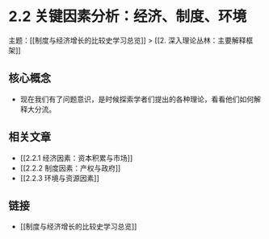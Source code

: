 # 2.2 关键因素分析：经济、制度、环境

主题：[[制度与经济增长的比较史学习总览]] > [[2. 深入理论丛林：主要解释框架]]

## 核心概念

- 现在我们有了问题意识，是时候探索学者们提出的各种理论，看看他们如何解释大分流。

## 相关文章

- [[2.2.1 经济因素：资本积累与市场]]
- [[2.2.2 制度因素：产权与政府]]
- [[2.2.3 环境与资源因素]]

## 链接

- [[制度与经济增长的比较史学习总览]]
